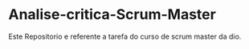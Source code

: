# Analise-critica-Scrum-Master
Este Repositorio e referente a tarefa do curso de scrum master da dio.
